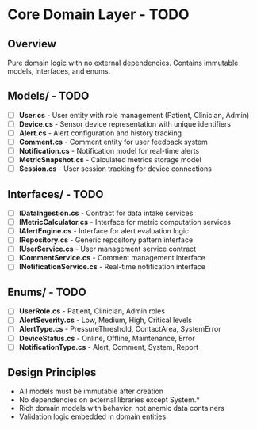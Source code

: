 # Core Domain Layer - TODO

## Overview
Pure domain logic with no external dependencies. Contains immutable models, interfaces, and enums.

## Models/ - TODO
- [ ] **User.cs** - User entity with role management (Patient, Clinician, Admin)
- [ ] **Device.cs** - Sensor device representation with unique identifiers
- [ ] **Alert.cs** - Alert configuration and history tracking
- [ ] **Comment.cs** - Comment entity for user feedback system
- [ ] **Notification.cs** - Notification model for real-time alerts
- [ ] **MetricSnapshot.cs** - Calculated metrics storage model
- [ ] **Session.cs** - User session tracking for device connections

## Interfaces/ - TODO
- [ ] **IDataIngestion.cs** - Contract for data intake services
- [ ] **IMetricCalculator.cs** - Interface for metric computation services
- [ ] **IAlertEngine.cs** - Interface for alert evaluation logic
- [ ] **IRepository<T>.cs** - Generic repository pattern interface
- [ ] **IUserService.cs** - User management service contract
- [ ] **ICommentService.cs** - Comment management interface
- [ ] **INotificationService.cs** - Real-time notification interface

## Enums/ - TODO
- [ ] **UserRole.cs** - Patient, Clinician, Admin roles
- [ ] **AlertSeverity.cs** - Low, Medium, High, Critical levels
- [ ] **AlertType.cs** - PressureThreshold, ContactArea, SystemError
- [ ] **DeviceStatus.cs** - Online, Offline, Maintenance, Error
- [ ] **NotificationType.cs** - Alert, Comment, System, Report

## Design Principles
- All models must be immutable after creation
- No dependencies on external libraries except System.*
- Rich domain models with behavior, not anemic data containers
- Validation logic embedded in domain entities
